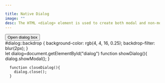 ```yaml
---

title: Native Dialog
image: ""
desc: The HTML <dialog> element is used to create both modal and non-modal dialog boxes. Modal dialog boxes interrupt interaction with the rest of the page being inert, while non-modal dialog boxes allow interaction with the rest of the page. <br/> <strong>Note</strong>
---
```



<div id="HTML">
<dialog id="dialog">
    <button onclick="closeDialog()" id="closeDialogHeader">&#x2716</button>
    <p>This is a dialog. with a blured backdrop</p>
</dialog>
<button onclick="showDialog()"id="openDialogBox">Open dialog box</button>
</div>

<div id="CSS">
 #dialog::backdrop {
        background-color: rgb(4, 4, 16, 0.25);
        backdrop-filter: blur(2px);
      }
</div>

<div id="JS">
  let dialog=document.getElementById("dialog")
      function showDialog(){
        dialog.showModal();
      }

      function closeDialog(){
        dialog.close(); 
      }
</div>